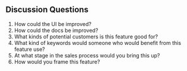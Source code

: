 ## Discussion Questions 

1. How could the UI be improved?
1. How could the docs be improved?
1. What kinds of potential customers is this feature good for?
1. What kind of keywords would someone who would benefit from this feature use?
1. At what stage in the sales process would you bring this up?
1. How would you frame this feature?
